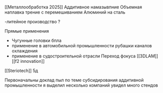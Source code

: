 [[Металлообработка 2025]]
Аддитивное намазывпние 
Объемная наплавка трение с перемешиванием 
Алюминий на сталь 

-литейное производство ?

Прямые применения 
- Чугунные головки бпла 
- применение в автомобильной промышленности рубашки каналов охлаждения
- применение в судостроительной отрасли
Переход фокуса 
[[3DLAM]]
[[f2 innovation]]

[[Steriotech]] 5д 

Первоначальны доклад пыл по теме субсидирования аддитивной промышленности я выделил несколько компаний увидел много стендов 